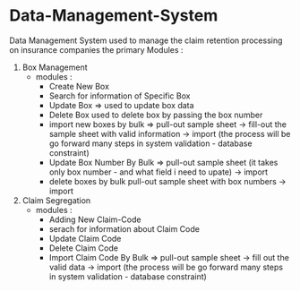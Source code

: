 # Data-Management-System
Data Management System used to manage the claim retention processing on insurance companies 
the primary Modules :
1. Box Management
   - modules :
     * Create New Box
     * Search for information of Specific Box
     * Update Box => used to update box data
     * Delete Box used to delete box by passing the box number
     * import new boxes by bulk => pull-out sample sheet -> fill-out the sample sheet with valid information -> import (the process will be go forward many steps in system validation - database constraint)
     * Update Box Number By Bulk => pull-out sample sheet (it takes only box number - and what field i need to upate) -> import
     * delete boxes by bulk pull-out sample sheet with box numbers -> import
2. Claim Segregation
   - modules  :
     * Adding New Claim-Code
     * serach for information about Claim Code
     * Update Claim Code
     * Delete Claim Code
     * Import Claim Code By Bulk => pull-out sample sheet -> fill out the valid data -> import  (the process will be go forward many steps in system validation - database constraint)

